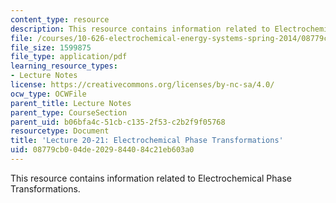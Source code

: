 ```yaml
---
content_type: resource
description: This resource contains information related to Electrochemical Phase Transformations.
file: /courses/10-626-electrochemical-energy-systems-spring-2014/08779cb004de2029844084c21eb603a0_MIT10_626_S14_Lec20-21_EPT.pdf
file_size: 1599875
file_type: application/pdf
learning_resource_types:
- Lecture Notes
license: https://creativecommons.org/licenses/by-nc-sa/4.0/
ocw_type: OCWFile
parent_title: Lecture Notes
parent_type: CourseSection
parent_uid: b06bfa4c-51cb-c135-2f53-c2b2f9f05768
resourcetype: Document
title: 'Lecture 20-21: Electrochemical Phase Transformations'
uid: 08779cb0-04de-2029-8440-84c21eb603a0
---
```

This resource contains information related to Electrochemical Phase Transformations.